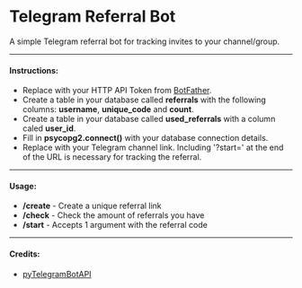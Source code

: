 # Telegram Referral Bot

A simple Telegram referral bot for tracking invites to your channel/group.

------------
#### Instructions:
- Replace <token> with your HTTP API Token from [BotFather](https://t.me/BotFather "BotFather").
- Create a table in your database called **referrals** with the following columns: **username**, **unique_code** and **count**.
- Create a table in your database called **used_referrals** with a column caled **user_id**.
- Fill in **psycopg2.connect()** with your database connection details.
- Replace <channel-link> with your Telegram channel link. Including '?start=' at the end of the URL is necessary for tracking the referral. 

------------
#### Usage:
- **/create** - Create a unique referral link
- **/check** - Check the amount of referrals you have
- **/start** - Accepts 1 argument with the referral code
------------
#### Credits:
- [pyTelegramBotAPI](https://github.com/eternnoir/pyTelegramBotAPI "pyTelegramBotAPI")
